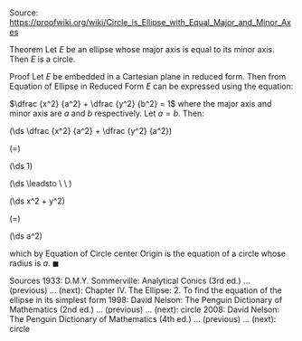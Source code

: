 # 

Source: https://proofwiki.org/wiki/Circle_is_Ellipse_with_Equal_Major_and_Minor_Axes

Theorem
Let $E$ be an ellipse whose major axis is equal to its minor axis.
Then $E$ is a circle.


Proof
Let $E$ be embedded in a Cartesian plane in reduced form.
Then from Equation of Ellipse in Reduced Form $E$ can be expressed using the equation:

$\dfrac {x^2} {a^2} + \dfrac {y^2} {b^2} = 1$
where the major axis and minor axis are $a$ and $b$ respectively.
Let $a = b$.
Then:














\(\ds \dfrac {x^2} {a^2} + \dfrac {y^2} {a^2}\)

\(=\)







\(\ds 1\)














\(\ds \leadsto \ \ \)





\(\ds x^2 + y^2\)

\(=\)







\(\ds a^2\)









which by Equation of Circle center Origin is the equation of a circle whose radius is $a$.
$\blacksquare$


Sources
1933: D.M.Y. Sommerville: Analytical Conics (3rd ed.) ... (previous) ... (next): Chapter $\text {IV}$. The Ellipse: $2$. To find the equation of the ellipse in its simplest form
1998: David Nelson: The Penguin Dictionary of Mathematics (2nd ed.) ... (previous) ... (next): circle
2008: David Nelson: The Penguin Dictionary of Mathematics (4th ed.) ... (previous) ... (next): circle




